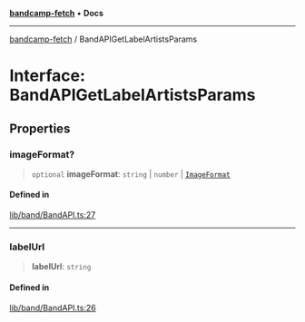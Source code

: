 [**bandcamp-fetch**](../README.md) • **Docs**

***

[bandcamp-fetch](../README.md) / BandAPIGetLabelArtistsParams

# Interface: BandAPIGetLabelArtistsParams

## Properties

### imageFormat?

> `optional` **imageFormat**: `string` \| `number` \| [`ImageFormat`](ImageFormat.md)

#### Defined in

[lib/band/BandAPI.ts:27](https://github.com/patrickkfkan/bandcamp-fetch/blob/be622bf87b8ac66e98b356306b6a650b7972970c/src/lib/band/BandAPI.ts#L27)

***

### labelUrl

> **labelUrl**: `string`

#### Defined in

[lib/band/BandAPI.ts:26](https://github.com/patrickkfkan/bandcamp-fetch/blob/be622bf87b8ac66e98b356306b6a650b7972970c/src/lib/band/BandAPI.ts#L26)

